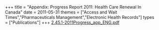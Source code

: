 +++
title = "Appendix: Progress Report 2011: Health Care Renewal In Canada"
date = 2011-05-31
themes = ["Access and Wait Times","Pharmaceuticals Management","Electronic Health Records"]
types = ["Publications"]
+++
[2.45.1-2011Progress_app_ENG.pdf](/files/2.45.1-2011Progress_app_ENG.pdf)

